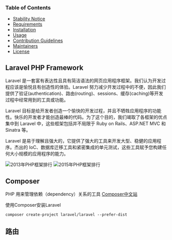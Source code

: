 ### Table of Contents

- [Stability Notice](#stability-notice)
- [Requirements](#requirements)
- [Installation](#installation)
- [Usage](#usage)
- [Contribution Guidelines](#contribution-guidelines)
- [Maintainers](#maintainers)
- [License](#license)



## Laravel PHP Framework
Laravel 是一套富有表达性且具有简洁语法的网页应用程序框架。我们认为开发过程应该是愉悦且有创造性的体验。Laravel 努力减少开发过程中的不便，因此我们提供了验证(authentication)、路由(routing)、sessions、缓存(caching)等开发过程中经常用到的工具或功能。

Laravel 目标是给开发者创造一个愉快的开发过程，并且不牺牲应用程序的功能性。快乐的开发者才能创造最棒的代码。为了这个目的，我们竭取了各框架的优点集中到 Laravel 中，这些框架包括并不局限于 Ruby on Rails、ASP.NET MVC 和 Sinatra 等。

Laravel 是易于理解且强大的，它提供了强大的工具来开发大型、稳健的应用程序。杰出的 IoC、数据库迁移工具和紧密集成的单元测试，这些工具赋予您构建任何大小规模的应用程序的能力。



![2013年PHP框架排行](http://pic1.zhimg.com/83ab0ffd8f7c28cb32e3747b1b228dec_b.jpg)
![2015年PHP框架排行](http://pic1.zhimg.com/4fa4f2003a2d089f0ad61db02033daec_r.jpg)

## Composer
PHP 用来管理依赖（dependency）关系的工具
[Composer中文站](http://www.phpcomposer.com/)

使用Composer安装Laravel

`composer create-project laravel/laravel --prefer-dist`

## 路由

